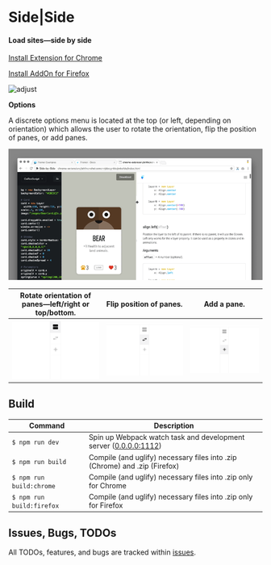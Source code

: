 Side|Side
==============

#### Load sites—side by side

[Install Extension for Chrome](https://chrome.google.com/webstore/detail/side-by-side/bobidkladfnoamglfgpnllbkhjlhjlfb)

[Install AddOn for Firefox](https://addons.mozilla.org/de/firefox/addon/side-side/)

![adjust](assets/side-by-side_adjust.gif)

**Options**

A discrete options menu is located at the top (or left, depending on orientation) which allows the user to rotate the orientation, flip the position of panes, or add panes.

![options](assets/side-by-side_options.gif)

| Rotate orientation of panes—left/right or top/bottom.        | Flip position of panes.                              | Add a pane.                                        |
| ------------------------------------------------------------ | ---------------------------------------------------- | -------------------------------------------------- |
| ![Orientation](assets/side-by-side_options_orientation-crop.png) | ![Flip](assets/side-by-side_options_flip-crop.png) | ![Add](assets/side-by-side_options_add-crop.png) |



Build
-------------

| Command | Description |
|-|-|
| `$ npm run dev`   | Spin up Webpack watch task and development server ([0.0.0.0:1112](http://0.0.0.0:1112)) |
| `$ npm run build` | Compile (and uglify) necessary files into .zip (Chrome) and .zip (Firefox) |
| `$ npm run build:chrome` | Compile (and uglify) necessary files into .zip only for Chrome |
| `$ npm run build:firefox` | Compile (and uglify) necessary files into .zip only for Firefox |



Issues, Bugs, TODOs
-------------

All TODOs, features, and bugs are tracked within [issues](https://github.com/frederickk/side-by-side/issues/).
